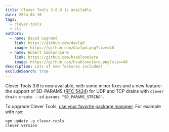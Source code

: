 ```yaml
---
title: Clever Tools 3.6.0 is available
date: 2024-04-16
tags:
  - clever-tools
  - cli
authors:
  - name: David Legrand
    link: https://github.com/davlgd
    image: https://github.com/davlgd.png?size=40
  - name: Hubert Sablonnière
    link: https://github.com/hsablonniere
    image: https://github.com/hsablonniere.png?size=40
description: Lots of new features included!
excludeSearch: true
---
```


Clever Tools 3.6 is now available, with some minor fixes and a new feature: the support of SD-PARAMS ([RFC 5424](https://www.rfc-editor.org/rfc/rfc5424.html)) for UDP and TCP drains with `clever drain create --sd-params "SD_PARAMS_STRING"`.

To upgrade Clever Tools, [use your favorite package manager](https://github.com/CleverCloud/clever-tools/blob/master/docs/setup-systems.md#how-to-install-clever-tools). For example with `npm`:

```
npm update -g clever-tools
clever version
```
